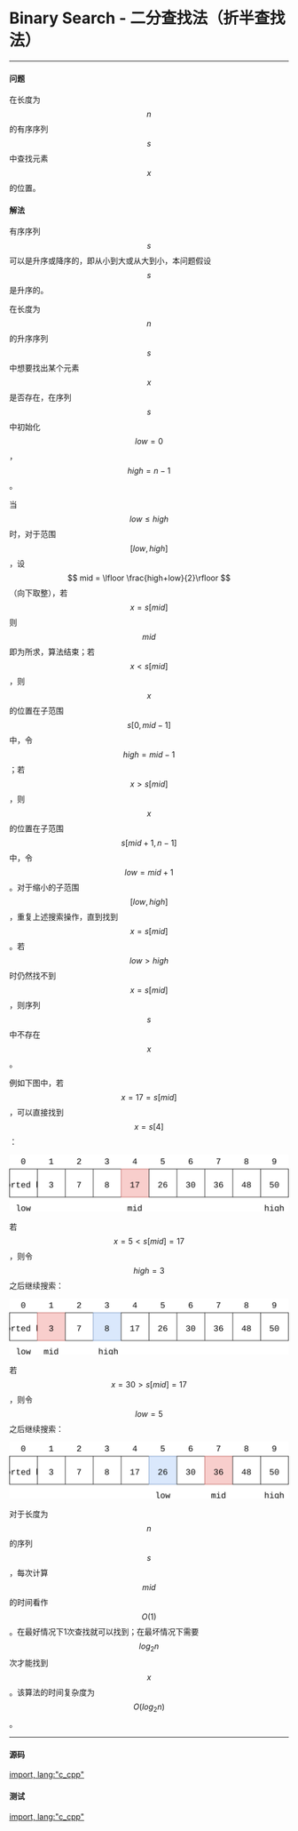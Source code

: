 <script type="text/javascript" src="https://cdnjs.cloudflare.com/ajax/libs/mathjax/2.7.1/MathJax.js?config=TeX-AMS-MML_HTMLorMML"/></script>
<script> gitbook.events.bind("page.change", function() { MathJax.Hub.Queue(["Typeset",MathJax.Hub]); } </script>

# Binary Search - 二分查找法（折半查找法）

--------

#### 问题

在长度为$$ n $$的有序序列$$ s $$中查找元素$$ x $$的位置。

#### 解法

有序序列$$ s $$可以是升序或降序的，即从小到大或从大到小，本问题假设$$ s $$是升序的。

在长度为$$ n $$的升序序列$$ s $$中想要找出某个元素$$ x $$是否存在，在序列$$ s $$中初始化$$ low = 0 $$，$$ high = n-1 $$。

当$$ low \le high $$时，对于范围$$ [low,high] $$，设$$ mid = \lfloor \frac{high+low}{2}\rfloor $$（向下取整），若$$ x = s[mid] $$则$$ mid $$即为所求，算法结束；若$$ x \lt s[mid] $$，则$$ x $$的位置在子范围$$ s[0,mid-1] $$中，令$$ high = mid-1 $$；若$$ x \gt s[mid] $$，则$$ x $$的位置在子范围$$ s[mid+1,n-1] $$中，令$$ low = mid+1 $$。对于缩小的子范围$$ [low,high] $$，重复上述搜索操作，直到找到$$ x = s[mid] $$。若$$ low \gt high $$时仍然找不到$$ x = s[mid] $$，则序列$$ s $$中不存在$$ x $$。

例如下图中，若$$ x = 17 = s[mid] $$，可以直接找到$$ x = s[4] $$：

![BinarySearch1.svg](../res/BinarySearch1.svg)

若$$ x = 5 \lt s[mid] = 17 $$，则令$$ high = 3 $$之后继续搜索：

![BinarySearch2.svg](../res/BinarySearch2.svg)

若$$ x = 30 \gt s[mid] = 17 $$，则令$$ low = 5 $$之后继续搜索：

![BinarySearch3.svg](../res/BinarySearch3.svg)

对于长度为$$ n $$的序列$$ s $$，每次计算$$ mid $$的时间看作$$ O(1) $$。在最好情况下1次查找就可以找到；在最坏情况下需要$$ log_{2}n $$次才能找到$$ x $$。该算法的时间复杂度为$$ O(log_{2}n) $$。

--------

#### 源码

[import, lang:"c_cpp"](../../../src/Search/BinarySearch.h)

#### 测试

[import, lang:"c_cpp"](../../../src/Search/BinarySearch.cpp)
